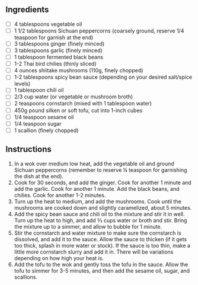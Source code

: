 ## Ingredients

- [ ] 4 tablespoons vegetable oil
- [ ] 1 1/2 tablespoons Sichuan peppercorns (coarsely ground, reserve 1/4 teaspoon for garnish at the end)
- [ ] 3 tablespoons ginger (finely minced)
- [ ] 3 tablespoons garlic (finely minced)
- [ ] 1 tablespoon fermented black beans
- [ ] 1-2 Thai bird chilies (thinly sliced)
- [ ] 4 ounces shiitake mushrooms (110g, finely chopped)
- [ ] 1-2 tablespoons spicy bean sauce (depending on your desired salt/spice levels)
- [ ] 1 tablespoon chili oil
- [ ] 2/3 cup water (or vegetable or mushroom broth)
- [ ] 2 teaspoons cornstarch (mixed with 1 tablespoon water)
- [ ] 450g pound silken or soft tofu, cut into 1-inch cubes
- [ ] 1/4 teaspoon sesame oil
- [ ] 1/4 teaspoon sugar
- [ ] 1 scallion (finely chopped)

## Instructions

1. In a wok over medium low heat, add the vegetable oil and ground Sichuan peppercorns (remember to reserve ¼ teaspoon for garnishing the dish at the end).
2. Cook for 30 seconds, and add the ginger. Cook for another 1 minute and add the garlic. Cook for another 1 minute. Add the black beans, and chilies. Cook for another 1-2 minutes.
3. Turn up the heat to medium, and add the mushrooms. Cook until the mushrooms are cooked down and slightly caramelized, about 5 minutes.
4. Add the spicy bean sauce and chili oil to the mixture and stir it in well. Turn up the heat to high, and add ⅔ cups water or broth and stir. Bring the mixture up to a simmer, and allow to bubble for 1 minute.
5. Stir the cornstarch and water mixture to make sure the cornstarch is dissolved, and add it to the sauce. Allow the sauce to thicken (if it gets too thick, splash in more water or stock). If the sauce is too thin, make a little more cornstarch slurry and add it in. There will be variations depending on how high your heat is.
6. Add the tofu to the wok and gently toss the tofu in the sauce. Allow the tofu to simmer for 3-5 minutes, and then add the sesame oil, sugar, and scallions. 
